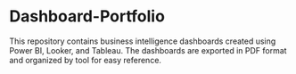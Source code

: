 # Dashboard-Portfolio
This repository contains business intelligence dashboards created using Power BI, Looker, and Tableau. The dashboards are exported in PDF format and organized by tool for easy reference.
